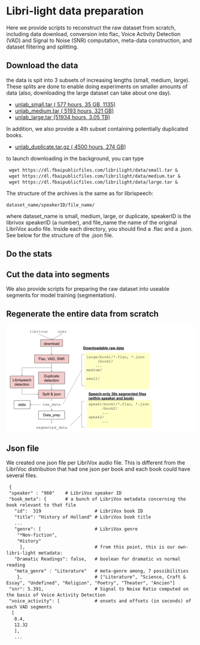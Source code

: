 # Libri-light data preparation



Here we provide scripts to reconstruct the raw dataset from scratch, including data download, conversion into flac,
Voice Activity Detection (VAD) and Signal to Noise (SNR) computation,
meta-data construction, and dataset filtering and splitting.

## Download the data

the data is spit into 3 subsets of increasing lengths (small, medium, large). These splits are done to enable doing experiments on smaller amounts of data (also, downloading the large dataset can take about one day). 

-  [unlab_small.tar  (  577 hours,  35 GB, 1135)](https://dl.fbaipublicfiles.com/librilight/data/unlab_small.tar)   
-  [unlab_medium.tar ( 5193 hours, 321 GB)](https://dl.fbaipublicfiles.com/librilight/data/unlab_medium.tar) 
-  [unlab_large.tar  (51934 hours, 3.05 TB)](https://dl.fbaipublicfiles.com/librilight/data/large.tar)
    
In addition, we also provide a 4th subset containing potentially duplicated books.

- [unlab_duplicate.tar.gz  ( 4500 hours,  274 GB)](https://dl.fbaipublicfiles.com/librilight/data/duplicate.tar)

to launch downloading in the background, you can type

     wget https://dl.fbaipublicfiles.com/librilight/data/small.tar &
     wget https://dl.fbaipublicfiles.com/librilight/data/medium.tar &
     wget https://dl.fbaipublicfiles.com/librilight/data/large.tar &
     

The structure of the archives is the same as for librispeech: 

    dataset_name/speakerID/file_name/

where dataset_name is small, medium, large, or duplicate, speakerID is the librivox speakerID (a number), and file_name the name of the original LibriVox audio file. Inside each directory, you should find a .flac and a .json. See below for the structure of the .json file.


## Do the stats



## Cut the data into segments


We also provide scripts for preparing the raw dataset into useable segments for model training (segmentation).



## Regenerate the entire data from scratch

![pipeline](data_preparation_pipeline.svg)


## Json file

We created one json file per LibriVox audio file. This is different from the LibriVoc distribution that had one json per book and each book could have several files. 

     { 
     "speaker" : "960"    # LibriVox speaker ID
     "book_meta": {       # a bunch of LibriVox metadata concerning the book relevant to that file
       "id":  319                    # LibriVox book ID 
       "title": "History of Holland" # LibriVox book title
       ...                        
       "genre": [                    # LibriVox genre
        "*Non-fiction",
        "History"
         ],                          # from this point, this is our own-libri-light metadata:
       "Dramatic Readings": false,   # boolean for dramatic vs normal reading
       "meta_genre" : "Literature"   # meta-genre among, 7 possibilities 
        },                           # ["Literature", "Science, Craft & Essay", "Undefined", "Religion", "Poetry", "Theater", "Ancien"] 
     "snr": 5.391,                   # Signal to Noise Ratio computed on the basis of Voice Activity Detection
     "voice_activity": [             # onsets and offsets (in seconds) of each VAD segments
      [
       0.4,
       12.32
       ],
       ...
